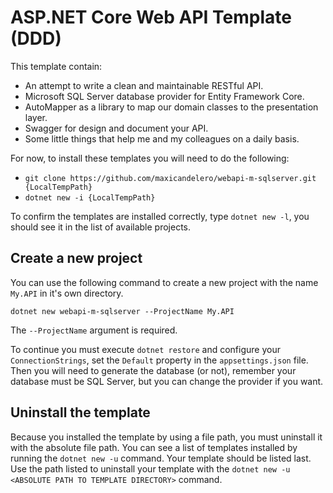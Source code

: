# ASP.NET Core Web API Template (DDD)

This template contain:
- An attempt to write a clean and maintainable RESTful API.
- Microsoft SQL Server database provider for Entity Framework Core.
- AutoMapper as a library to map our domain classes to the presentation layer.
- Swagger for design and document your API.
- Some little things that help me and my colleagues on a daily basis.

For now, to install these templates you will need to do the following:

- `git clone https://github.com/maxicandelero/webapi-m-sqlserver.git {LocalTempPath}`
- `dotnet new -i {LocalTempPath}`

To confirm the templates are installed correctly, type `dotnet new -l`, you should see it in the list of available projects. 

## Create a new project
You can use the following command to create a new project with the name `My.API` in it's own directory.

```
dotnet new webapi-m-sqlserver --ProjectName My.API
```

The `--ProjectName` argument is required.

To continue you must execute `dotnet restore` and configure your `ConnectionStrings`, set the `Default` property in the `appsettings.json` file.
Then you will need to generate the database (or not), remember your database must be SQL Server, but you can change the provider if you want.

## Uninstall the template

Because you installed the template by using a file path, you must uninstall it with the absolute file path. You can see a list of templates installed by running the `dotnet new -u` command. Your template should be listed last. Use the path listed to uninstall your template with the `dotnet new -u <ABSOLUTE PATH TO TEMPLATE DIRECTORY>` command.




